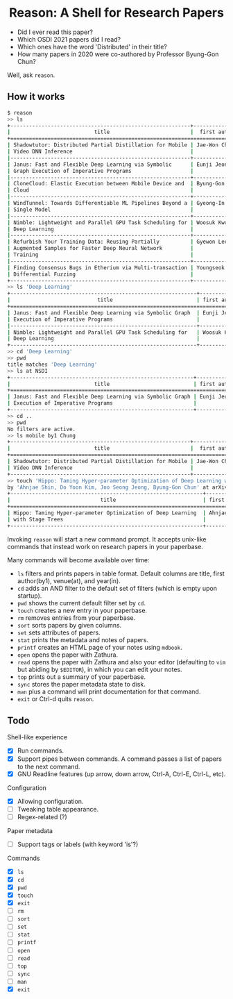 <div align="center">
<h1>Reason: A Shell for Research Papers</h1>
</div>

- Did I ever read this paper?
- Which OSDI 2021 papers did I read?
- Which ones have the word 'Distributed' in their title?
- How many papers in 2020 were co-authored by Professor Byung-Gon Chun?

Well, ask `reason`.

## How it works

```bash
$ reason
>> ls
+----------------------------------------------------------+----------------+---------+------+
|                           title                          |  first author  |  venue  | year |
+============================================================================================+
| Shadowtutor: Distributed Partial Distillation for Mobile | Jae-Won Chung  | ICPP    | 2020 |
| Video DNN Inference                                      |                |         |      |
|----------------------------------------------------------+----------------+---------+------|
| Janus: Fast and Flexible Deep Learning via Symbolic      | Eunji Jeong    | NSDI    | 2019 |
| Graph Execution of Imperative Programs                   |                |         |      |
|----------------------------------------------------------+----------------+---------+------|
| CloneCloud: Elastic Execution between Mobile Device and  | Byung-Gon Chun | EuroSys | 2011 |
| Cloud                                                    |                |         |      |
|----------------------------------------------------------+----------------+---------+------|
| WindTunnel: Towards Differentiable ML Pipelines Beyond a | Gyeong-In Yu   | VLDB    | 2022 |
| Single Model                                             |                |         |      |
|----------------------------------------------------------+----------------+---------+------|
| Nimble: Lightweight and Parallel GPU Task Scheduling for | Woosuk Kwon    | NeurIPS | 2020 |
| Deep Learning                                            |                |         |      |
|----------------------------------------------------------+----------------+---------+------|
| Refurbish Your Training Data: Reusing Partially          | Gyewon Lee     | ATC     | 2021 |
| Augmented Samples for Faster Deep Neural Network         |                |         |      |
| Training                                                 |                |         |      |
|----------------------------------------------------------+----------------+---------+------|
| Finding Consensus Bugs in Etherium via Multi-transaction | Youngseok Yang | OSDI    | 2021 |
| Differential Fuzzing                                     |                |         |      |
+----------------------------------------------------------+----------------+---------+------+
>> ls 'Deep Learning'
+------------------------------------------------------------+--------------+---------+------+
|                            title                           | first author |  venue  | year |
+============================================================================================+
| Janus: Fast and Flexible Deep Learning via Symbolic Graph  | Eunji Jeong  | NSDI    | 2019 |
| Execution of Imperative Programs                           |              |         |      |
|------------------------------------------------------------+--------------+---------+------|
| Nimble: Lightweight and Parallel GPU Task Scheduling for   | Woosuk Kwon  | NeurIPS | 2020 |
| Deep Learning                                              |              |         |      |
+------------------------------------------------------------+--------------+---------+------+
>> cd 'Deep Learning'
>> pwd
title matches 'Deep Learning'
>> ls at NSDI
+-----------------------------------------------------------+--------------+-------+------+
|                           title                           | first author | venue | year |
+=========================================================================================+
| Janus: Fast and Flexible Deep Learning via Symbolic Graph | Eunji Jeong  | NSDI  | 2019 |
| Execution of Imperative Programs                          |              |       |      |
+-----------------------------------------------------------+--------------+-------+------+
>> cd ..
>> pwd
No filters are active.
>> ls mobile by1 Chung
+----------------------------------------------------------+---------------+-------+------+
|                           title                          |  first author | venue | year |
+=========================================================================================+
| Shadowtutor: Distributed Partial Distillation for Mobile | Jae-Won Chung | ICPP  | 2020 |
| Video DNN Inference                                      |               |       |      |
+----------------------------------------------------------+---------------+-------+------+
>> touch 'Hippo: Taming Hyper-parameter Optimization of Deep Learning with Stage Trees'
by 'Ahnjae Shin, Do Yoon Kim, Joo Seong Jeong, Byung-Gon Chun' at arXiv in 2020 as Hippo
+--------------------------------------------------------------+--------------+-------+------+
|                             title                            | first author | venue | year |
+============================================================================================+
| Hippo: Taming Hyper-parameter Optimization of Deep Learning  | Ahnjae Shin  | arXiv | 2020 |
| with Stage Trees                                             |              |       |      |
+--------------------------------------------------------------+--------------+-------+------+
```

Invoking `reason` will start a new command prompt. It accepts unix-like commands that instead work on research papers in your paperbase.

Many commands will become available over time:
- `ls` filters and prints papers in table format. Default columns are title, first author(by1), venue(at), and year(in).
- `cd` adds an AND filter to the default set of filters (which is empty upon startup).
- `pwd` shows the current default filter set by `cd`.
- `touch` creates a new entry in your paperbase.
- `rm` removes entries from your paperbase.
- `sort` sorts papers by given columns.
- `set` sets attributes of papers.
- `stat` prints the metadata and notes of papers.
- `printf` creates an HTML page of your notes using `mdbook`.
- `open` opens the paper with Zathura.
- `read` opens the paper with Zathura and also your editor (defaulting to `vim` but abiding by `$EDITOR`), in which you can edit your notes.
- `top` prints out a summary of your paperbase.
- `sync` stores the paper metadata state to disk.
- `man` plus a command will print documentation for that command.
- `exit` or Ctrl-d quits `reason`.

## Todo

Shell-like experience
- [x] Run commands.
- [x] Support pipes between commands. A command passes a list of papers to the next command.
- [x] GNU Readline features (up arrow, down arrow, Ctrl-A, Ctrl-E, Ctrl-L, etc).

Configuration
- [x] Allowing configuration.
- [ ] Tweaking table appearance.
- [ ] Regex-related (?)

Paper metadata
- [ ] Support tags or labels (with keyword 'is'?)

Commands
- [x] `ls`
- [x] `cd`
- [x] `pwd`
- [x] `touch`
- [x] `exit`
- [ ] `rm`
- [ ] `sort`
- [ ] `set`
- [ ] `stat`
- [ ] `printf`
- [ ] `open`
- [ ] `read`
- [ ] `top`
- [ ] `sync`
- [ ] `man`
- [x] `exit`
